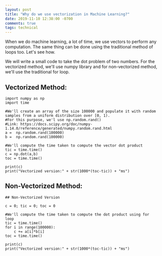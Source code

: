 ```yaml
---
layout: post
title: "Why do we use vectorization in Machine Learning?"
date: 2019-11-10 12:38:00 -0700
comments: true
tags: technical
---
```


When we do machine learning, a lot of time, we use vectors to perform any computation. The same thing can be done using the traditional method of loops too. Let's see how.

We will write a small code to take the dot problem of two numbers. For the vectorized method, we'll use numpy library and for non-vectorized method, we'll use the traditional for loop.

## Vectorized Method:

```
import numpy as np
import time

#We'll create an array of the size 100000 and populate it with random samples from a uniform distribution over [0, 1).
#For this purpose, we'l use np.random.rand()
#Link: https://docs.scipy.org/doc/numpy-1.14.0/reference/generated/numpy.random.rand.html
a =  np.random.rand(100000)
b =  np.random.rand(100000)

#We'll compute the time taken to compute the vector dot product
tic = time.time()
c = np.dot(a,b)
toc = time.time()

print(c)
print("Vectorized version:" + str(1000*(toc-tic)) + "ms")

```

## Non-Vectorized Method:

```
## Non-Vectorized Version

c = 0; tic = 0; toc = 0

#We'll compute the time taken to compute the dot product using for loop
tic = time.time()
for i in range(100000):
    c += a[i]*b[i]
toc = time.time()

print(c)
print("Vectorized version:" + str(1000*(toc-tic)) + "ms")

```


